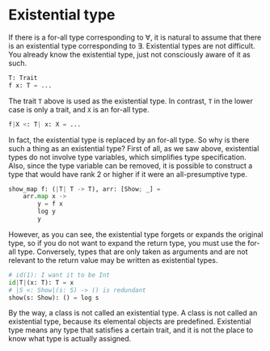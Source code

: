 # Existential type

If there is a for-all type corresponding to ∀, it is natural to assume that there is an existential type corresponding to ∃.
Existential types are not difficult. You already know the existential type, just not consciously aware of it as such.

```python
T: Trait
f x: T = ...
```

The trait `T` above is used as the existential type.
In contrast, `T` in the lower case is only a trait, and `X` is an for-all type.

```python
f|X <: T| x: X = ...
```

In fact, the existential type is replaced by an for-all type. So why is there such a thing as an existential type?
First of all, as we saw above, existential types do not involve type variables, which simplifies type specification.
Also, since the type variable can be removed, it is possible to construct a type that would have rank 2 or higher if it were an all-presumptive type.

```python
show_map f: (|T| T -> T), arr: [Show; _] =
    arr.map x ->
        y = f x
        log y
        y
```

However, as you can see, the existential type forgets or expands the original type, so if you do not want to expand the return type, you must use the for-all type.
Conversely, types that are only taken as arguments and are not relevant to the return value may be written as existential types.

```python
# id(1): I want it to be Int
id|T|(x: T): T = x
# |S <: Show|(s: S) -> () is redundant
show(s: Show): () = log s
```

By the way, a class is not called an existential type. A class is not called an existential type, because its elemental objects are predefined.
Existential type means any type that satisfies a certain trait, and it is not the place to know what type is actually assigned.
